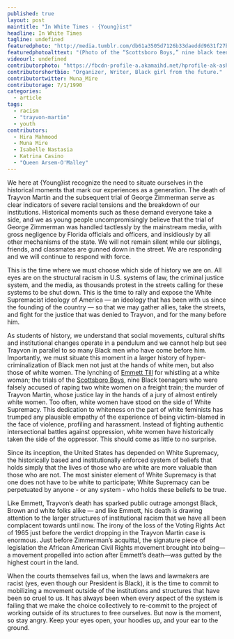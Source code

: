 ```yaml
---
published: true
layout: post
maintitle: "In White Times - {Young}ist"
headline: In White Times
tagline: undefined
featuredphoto: "http://media.tumblr.com/db61a3505d7126b33daeddd9631f27b0/tumblr_inline_mq3j1vxc5a1qz4rgp.jpg"
featuredphotoalttext: "(Photo of the “Scottsboro Boys,” nine black teens falsely accused of raping two white women in 1931 Alabama whose case helped spark the Civil Rights movement)"
videourl: undefined
contributorphoto: "https://fbcdn-profile-a.akamaihd.net/hprofile-ak-ash3/c0.0.180.180/s160x160/1424264_10151984679891726_511706797_a.jpg"
contributorshortbio: "Organizer, Writer, Black girl from the future."
contributortwitter: Muna_Mire
contributorage: 7/1/1990
categories: 
  - article
tags: 
  - racism
  - "trayvon-martin"
  - youth
contributors: 
  - Hira Mahmood
  - Muna Mire
  - Isabelle Nastasia
  - Katrina Casino
  - "Queen Arsem-O'Malley"
---
```


We here at {Young}ist recognize the need to situate ourselves in the historical moments that mark our experiences as a generation. The death of Trayvon Martin and the subsequent trial of George Zimmerman serve as clear indicators of severe racial tensions and the breakdown of our institutions. Historical moments such as these demand everyone take a side, and we as young people uncompromisingly believe that the trial of George Zimmerman was handled tactlessly by the mainstream media, with gross negligence by Florida officials and officers, and insidiously by all other mechanisms of the state. We will not remain silent while our siblings, friends, and classmates are gunned down in the street. We are responding and we will continue to respond with force.

This is the time where we must choose which side of history we are on. All eyes are on the structural racism in U.S. systems of law, the criminal justice system, and the media, as thousands protest in the streets calling for these systems to be shut down. This is the time to rally and expose the White Supremacist ideology of America — an ideology that has been with us since the founding of the country — so that we may gather allies, take the streets, and fight for the justice that was denied to Trayvon, and for the many before him.


As students of history, we understand that social movements, cultural shifts and institutional changes operate in a pendulum and we cannot help but see Trayvon in parallel to so many Black men who have come before him. Importantly, we must situate this moment in a larger history of hyper-criminalization of Black men not just at the hands of white men, but also those of white women. The lynching of [Emmett Till](http://en.wikipedia.org/wiki/Emmett_Till) for whistling at a white woman; the trials of the [Scottsboro Boys](http://en.wikipedia.org/wiki/Scottsboro_boys), nine Black teenagers who were falsely accused of raping two white women on a freight train; the murder of Trayvon Martin, whose justice lay in the hands of a jury of almost entirely white women. Too often, white women have stood on the side of White Supremacy. This dedication to whiteness on the part of white feminists has trumped any plausible empathy of the experience of being victim-blamed in the face of violence, profiling and harassment. Instead of fighting authentic intersectional battles against oppression, white women have historically taken the side of the oppressor. This should come as little to no surprise.

Since its inception, the United States has depended on White Supremacy, the historically based and institutionally enforced system of beliefs that holds simply that the lives of those who are white are more valuable than those who are not. The most sinister element of White Supremacy is that one does not have to be white to participate; White Supremacy can be perpetuated by anyone - or any system - who holds these beliefs to be true.

Like Emmett, Trayvon’s death has sparked public outrage amongst Black, Brown and white folks alike — and like Emmett, his death is drawing attention to the larger structures of institutional racism that we have all been complacent towards until now. The irony of the loss of the Voting Rights Act of 1965 just before the verdict dropping in the Trayvon Martin case is enormous. Just before Zimmerman’s acquittal, the signature piece of legislation the African American Civil Rights movement brought into being—a movement propelled into action after Emmett’s death—was gutted by the highest court in the land.

When the courts themselves fail us, when the laws and lawmakers are racist (yes, even though our President is Black), it is the time to commit to mobilizing a movement outside of the institutions and structures that have been so cruel to us.  It has always been when every aspect of the system is failing that we make the choice collectively to re-commit to the project of working outside of its structures to free ourselves. But now is the moment, so stay angry. Keep your eyes open, your hoodies up, and your ear to the ground.